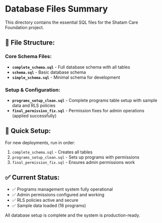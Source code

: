 # Database Files Summary

This directory contains the essential SQL files for the Shatam Care Foundation project.

## 📁 **File Structure:**

### Core Schema Files:
- **`complete_schema.sql`** - Full database schema with all tables
- **`schema.sql`** - Basic database schema  
- **`simple_schema.sql`** - Minimal schema for development

### Setup & Configuration:
- **`programs_setup_clean.sql`** - Complete programs table setup with sample data and RLS policies
- **`final_permission_fix.sql`** - Permission fixes for admin operations (applied successfully)

## 🚀 **Quick Setup:**

For new deployments, run in order:
1. `complete_schema.sql` - Creates all tables
2. `programs_setup_clean.sql` - Sets up programs with permissions
3. `final_permission_fix.sql` - Ensures admin permissions work

## ✅ **Current Status:**
- ✅ Programs management system fully operational
- ✅ Admin permissions configured and working
- ✅ RLS policies active and secure
- ✅ Sample data loaded (16 programs)

All database setup is complete and the system is production-ready.
